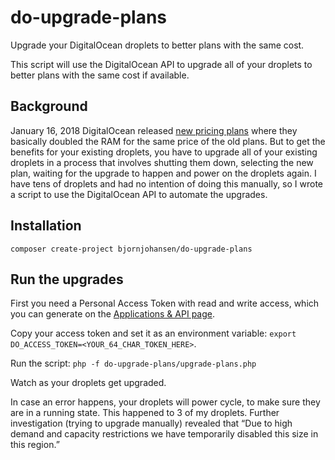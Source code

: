 # do-upgrade-plans
Upgrade your DigitalOcean droplets to better plans with the same cost.

This script will use the DigitalOcean API to upgrade all of your droplets to better plans with the same cost if available.

## Background

January 16, 2018 DigitalOcean released [new pricing plans](https://blog.digitalocean.com/new-droplet-plans/) where they basically doubled the RAM for the same price of the old plans. But to get the benefits for your existing droplets, you have to upgrade all of your existing droplets in a process that involves shutting them down, selecting the new plan, waiting for the upgrade to happen and power on the droplets again. I have tens of droplets and had no intention of doing this manually, so I wrote a script to use the DigitalOcean API to automate the upgrades. 

## Installation

`composer create-project bjornjohansen/do-upgrade-plans`

## Run the upgrades

First you need a Personal Access Token with read and write access, which you can generate on the [Applications & API page](https://cloud.digitalocean.com/settings/api/tokens).

Copy your access token and set it as an environment variable: `export DO_ACCESS_TOKEN=<YOUR_64_CHAR_TOKEN_HERE>`.

Run the script: `php -f do-upgrade-plans/upgrade-plans.php`

Watch as your droplets get upgraded.

In case an error happens, your droplets will power cycle, to make sure they are in a running state. This happened to 3 of my droplets. Further investigation (trying to upgrade manually) revealed that “Due to high demand and capacity restrictions we have temporarily disabled this size in this region.”
